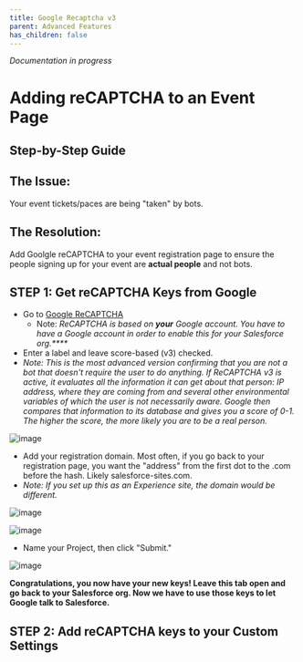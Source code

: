 ```yaml
---
title: Google Recaptcha v3
parent: Advanced Features
has_children: false
---
```

_Documentation in progress_

# Adding reCAPTCHA to an Event Page
## Step-by-Step Guide

## The Issue:
Your event tickets/paces are being "taken" by bots.

## The Resolution:
Add Goolgle reCAPTCHA to your event registration page to ensure the people signing up for your event are **actual people** and not bots.

## STEP 1: Get reCAPTCHA Keys from Google
* Go to [Google ReCAPTCHA](http://www.google.com/recaptcha/admin/create)
  * Note: _ReCAPTCHA is based on **your** Google account. You have to have a Google account in order to enable this for your Salesforce org.****_
* Enter a label and leave score-based (v3) checked.   
*  _Note: This is the most advanced version confirming that you are not a bot that doesn't require the user to do anything. If ReCAPTCHA v3 is active, it evaluates all the information it can get about that person: IP address, where they are coming from and several other environmental variables of which the user is not necessarily aware. Google then compares that information to its database and gives you a score of 0-1. The higher the score, the more likely you are to be a real person._
   
  ![image](https://github.com/user-attachments/assets/4c778d8d-b024-4873-aff5-b52e872ccbaa)
* Add your registration domain. Most often, if you go back to your registration page, you want the "address" from the first dot to the .com before the hash. Likely salesforce-sites.com.
*  _Note: If you set up this as an Experience site, the domain would be different._

![image](https://github.com/user-attachments/assets/01e3ca9f-1036-4b99-ac4b-3f1ede9fcdfd)

![image](https://github.com/user-attachments/assets/79665f1e-551b-4e58-bc33-f70650f05f22)

* Name your Project, then click "Submit."

![image](https://github.com/user-attachments/assets/a6e3f8d7-4063-413f-a9b4-882273c7a3c0)

**Congratulations, you now have your new keys! Leave this tab open and go back to your Salesforce org. Now we have to use those keys to let Google talk to Salesforce.**

## STEP 2: Add reCAPTCHA keys to your Custom Settings
